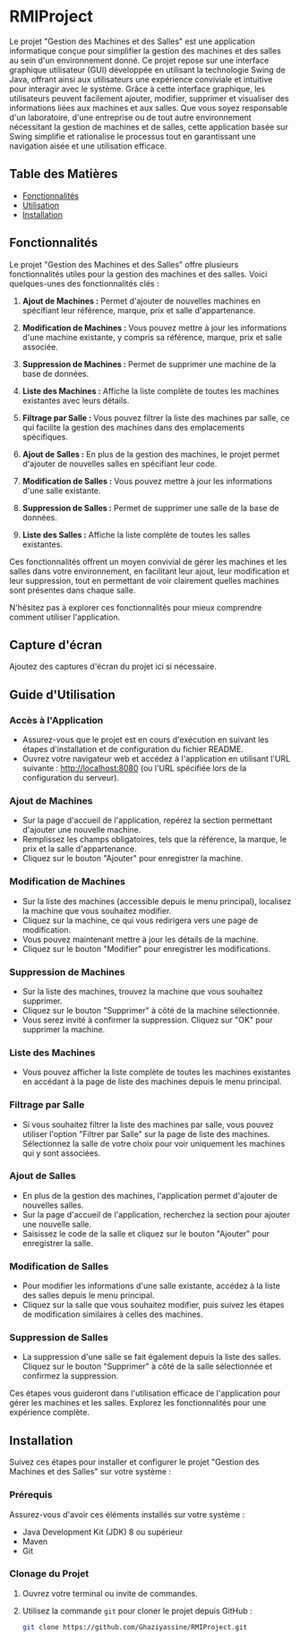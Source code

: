 # RMIProject

Le projet "Gestion des Machines et des Salles" est une application informatique conçue pour simplifier la gestion des machines et des salles au sein d'un environnement donné. Ce projet repose sur une interface graphique utilisateur (GUI) développée en utilisant la technologie Swing de Java, offrant ainsi aux utilisateurs une expérience conviviale et intuitive pour interagir avec le système. Grâce à cette interface graphique, les utilisateurs peuvent facilement ajouter, modifier, supprimer et visualiser des informations liées aux machines et aux salles. Que vous soyez responsable d'un laboratoire, d'une entreprise ou de tout autre environnement nécessitant la gestion de machines et de salles, cette application basée sur Swing simplifie et rationalise le processus tout en garantissant une navigation aisée et une utilisation efficace.
## Table des Matières

- [Fonctionnalités](#fonctionnalités)
- [Utilisation](#utilisation)
- [Installation](#installation)


## Fonctionnalités

Le projet "Gestion des Machines et des Salles" offre plusieurs fonctionnalités utiles pour la gestion des machines et des salles. Voici quelques-unes des fonctionnalités clés :

1. **Ajout de Machines :** Permet d'ajouter de nouvelles machines en spécifiant leur référence, marque, prix et salle d'appartenance.

2. **Modification de Machines :** Vous pouvez mettre à jour les informations d'une machine existante, y compris sa référence, marque, prix et salle associée.

3. **Suppression de Machines :** Permet de supprimer une machine de la base de données.

4. **Liste des Machines :** Affiche la liste complète de toutes les machines existantes avec leurs détails.

5. **Filtrage par Salle :** Vous pouvez filtrer la liste des machines par salle, ce qui facilite la gestion des machines dans des emplacements spécifiques.

6. **Ajout de Salles :** En plus de la gestion des machines, le projet permet d'ajouter de nouvelles salles en spécifiant leur code.

7. **Modification de Salles :** Vous pouvez mettre à jour les informations d'une salle existante.

8. **Suppression de Salles :** Permet de supprimer une salle de la base de données.

9. **Liste des Salles :** Affiche la liste complète de toutes les salles existantes.

Ces fonctionnalités offrent un moyen convivial de gérer les machines et les salles dans votre environnement, en facilitant leur ajout, leur modification et leur suppression, tout en permettant de voir clairement quelles machines sont présentes dans chaque salle.

N'hésitez pas à explorer ces fonctionnalités pour mieux comprendre comment utiliser l'application.
## Capture d'écran

Ajoutez des captures d'écran du projet ici si nécessaire.

## Guide d'Utilisation

### Accès à l'Application

- Assurez-vous que le projet est en cours d'exécution en suivant les étapes d'installation et de configuration du fichier README.
- Ouvrez votre navigateur web et accédez à l'application en utilisant l'URL suivante : [http://localhost:8080](http://localhost:8080) (ou l'URL spécifiée lors de la configuration du serveur).

### Ajout de Machines

- Sur la page d'accueil de l'application, repérez la section permettant d'ajouter une nouvelle machine.
- Remplissez les champs obligatoires, tels que la référence, la marque, le prix et la salle d'appartenance.
- Cliquez sur le bouton "Ajouter" pour enregistrer la machine.

### Modification de Machines

- Sur la liste des machines (accessible depuis le menu principal), localisez la machine que vous souhaitez modifier.
- Cliquez sur la machine, ce qui vous redirigera vers une page de modification.
- Vous pouvez maintenant mettre à jour les détails de la machine.
- Cliquez sur le bouton "Modifier" pour enregistrer les modifications.

### Suppression de Machines

- Sur la liste des machines, trouvez la machine que vous souhaitez supprimer.
- Cliquez sur le bouton "Supprimer" à côté de la machine sélectionnée.
- Vous serez invité à confirmer la suppression. Cliquez sur "OK" pour supprimer la machine.

### Liste des Machines

- Vous pouvez afficher la liste complète de toutes les machines existantes en accédant à la page de liste des machines depuis le menu principal.

### Filtrage par Salle

- Si vous souhaitez filtrer la liste des machines par salle, vous pouvez utiliser l'option "Filtrer par Salle" sur la page de liste des machines. Sélectionnez la salle de votre choix pour voir uniquement les machines qui y sont associées.

### Ajout de Salles

- En plus de la gestion des machines, l'application permet d'ajouter de nouvelles salles.
- Sur la page d'accueil de l'application, recherchez la section pour ajouter une nouvelle salle.
- Saisissez le code de la salle et cliquez sur le bouton "Ajouter" pour enregistrer la salle.

### Modification de Salles

- Pour modifier les informations d'une salle existante, accédez à la liste des salles depuis le menu principal.
- Cliquez sur la salle que vous souhaitez modifier, puis suivez les étapes de modification similaires à celles des machines.

### Suppression de Salles

- La suppression d'une salle se fait également depuis la liste des salles. Cliquez sur le bouton "Supprimer" à côté de la salle sélectionnée et confirmez la suppression.

Ces étapes vous guideront dans l'utilisation efficace de l'application pour gérer les machines et les salles. Explorez les fonctionnalités pour une expérience complète.


## Installation

Suivez ces étapes pour installer et configurer le projet "Gestion des Machines et des Salles" sur votre système :

### Prérequis

Assurez-vous d'avoir ces éléments installés sur votre système :

- Java Development Kit (JDK) 8 ou supérieur
- Maven
- Git

### Clonage du Projet

1. Ouvrez votre terminal ou invite de commandes.

2. Utilisez la commande `git` pour cloner le projet depuis GitHub :
   ```bash
   git clone https://github.com/Ghaziyassine/RMIProject.git

